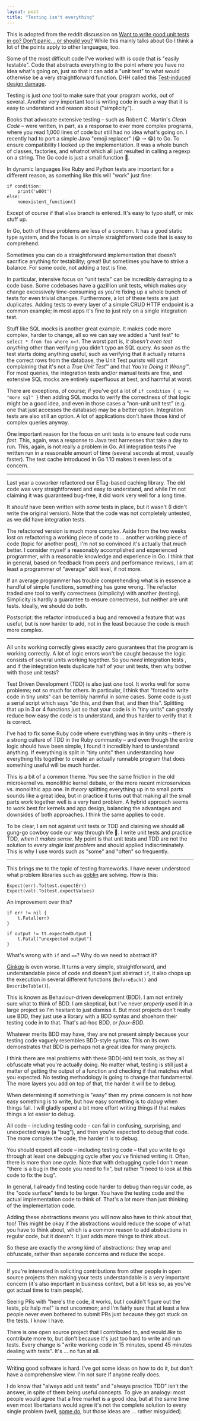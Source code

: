 ```yaml
---
layout: post
title: "Testing isn't everything"
---
```


<div class="hatnote">
This is adopted from the reddit discussion on <a
href="https://www.reddit.com/r/golang/comments/acycf0/want_to_write_good_unit_tests_in_go_dont_panic_or/edck1x8/">
Want to write good unit tests in go? Don’t panic… or should you?</a>
While this mainly talks about Go I think a lot of the points apply to other
languages, too.
</div>

Some of the most difficult code I've worked with is code that is "easily
testable". Code that abstracts everything to the point where you have no idea
what's going on, just so that it can add a "unit test" to what would otherwise
be a very straightforward function. DHH called this [Test-induced design
damage][tidd].

Testing is just *one* tool to make sure that your program works, out of several.
Another very important tool is writing code in such a way that it is easy to
understand and reason about ("simplicity").

Books that advocate extensive testing – such as Robert C. Martin's *Clean Code*
– were written, in part, as a response to ever more complex programs, where you
read 1,000 lines of code but still had no idea what's going on. I recently had
to port a simple Java "emoji replacer" (:joy: ➙ 😂) to Go. To ensure
compatibility I looked up the im&shy;ple&shy;men&shy;ta&shy;tion.
It was a whole bunch of classes, factories, and whatnot which all just resulted
in calling a regexp on a string. The Go code is just a small function 🤷.

In dynamic languages like Ruby and Python tests are important for a different
reason, as something like this will "work" just fine:

	if condition:
	    print('w00t')
	else:
	    nonexistent_function()

Except of course if that `else` branch is entered. It's easy to typo stuff, or
mix stuff up.

In Go, both of these problems are less of a concern. It has a good static type
system, and the focus is on simple straightforward code that is easy to
comprehend.

Sometimes you can do a straightforward implementation that doesn't sacrifice
anything for testability; great! But sometimes you have to strike a balance. For
some code, not adding a test is fine.

In particular, intensive focus on "unit tests" can be incredibly damaging to a
code base. Some codebases have a gazillion unit tests, which makes *any* change
excessively time-consuming as you're fixing up a whole bunch of tests for even
trivial changes.
Furthermore, a lot of these tests are just duplicates. Adding tests to every
layer of a simple CRUD HTTP endpoint is a common example; in most apps it's fine
to just rely on a single integration test.

Stuff like SQL mocks is another great example. It makes code more complex,
harder to change, all so we can say we added a "unit test" to `select * from foo
where x=?`. The worst part is, *it doesn't even test anything* other than
verifying you didn't typo an SQL query. As soon as the test starts doing
anything useful, such as verifying that it actually returns the correct rows
from the database, the Unit Test purists will start complaining that it's not a
*True Unit Test*™ and that *You're Doing It Wrong*™.  
For most queries, the integration tests and/or manual tests are fine, and
extensive SQL mocks are entirely superfluous at best, and harmful at worst.

There are exceptions, of course; if you've got a lot of `if condition { q +=
"more sql" }` then adding SQL mocks to verify the correctness of that logic
might be a good idea, and even in those cases a "non-unit unit test" (e.g. one
that just accesses the database) may be a better option. Integration tests are
also still an option. A lot of applications don't have those kind of complex
queries anyway.

One important reason for the focus on unit tests is to ensure test code runs
*fast*. This, again, was a response to Java test harnesses that take a day to
run. This, again, is not really a problem in Go. All integration tests I've
written run in a reasonable amount of time (several seconds at most, usually
faster). The test cache introduced in Go 1.10 makes it even less of a concern.

---

Last year a coworker refactored our ETag-based caching library. The old code was
very straightforward and easy to understand, and while I'm not claiming it was
guaranteed bug-free, it did work very well for a long time.

It *should* have been written with *some* tests in place, but it wasn't (I
didn't write the original version). Note that the code was not completely
untested, as we did have integration tests.

The refactored version is much more complex. Aside from the two weeks lost on
refactoring a working piece of code to ... another working piece of code (topic
for another post), I'm not so convinced it's actually that much better. I
consider myself a reasonably accomplished and experienced programmer, with a
reasonable knowledge and experience in Go. I think that in general, based on
feedback from peers and performance reviews, I am at least a programmer of
"average" skill level, if not more.

If an average programmer has trouble comprehending what is in essence a handful
of simple functions, something has gone wrong. The refactor traded one tool to
verify correctness (simplicity) with another (testing). Simplicity is hardly a
guarantee to ensure correctness, but neither are unit tests. Ideally, we should
do both.

Postscript: the refactor introduced a bug and removed a feature that was useful,
but is now harder to add, not in the least because the code is much more
complex.

---

All units working correctly gives exactly zero guarantees that the program is
working correctly. A lot of logic errors won't be caught because the logic
consists of several units working together. So you *need* integration tests ,
and if the integration tests duplicate half of your unit tests, then why bother
with those unit tests?

Test Driven Development (TDD) is also just *one* tool. It works well for some
problems; not so much for others. In particular, I think that "forced to write
code in tiny units" can be terribly harmful in some cases. Some code is just a
serial script which says "do this, and then that, and then this". Splitting that
up in 3 or 4 functions just so that your code is in "tiny units" can greatly
reduce how easy the code is to understand, and thus harder to verify that it is
correct.

I've had to fix some Ruby code where everything was in tiny units – there is a
strong culture of TDD in the Ruby community – and even though the entire logic
should have been simple, I found it incredibly hard to understand anything. If
everything is split in "tiny units" then understanding how everything fits
together to create an actually runnable program that does something useful will
be much harder.

This is a bit of a common theme. You see the same friction in the old
microkernel vs. monolithic kernel debate, or the more recent microservices vs.
monolithic app one. In *theory* splitting everything up in to small parts sounds
like a great idea, but in practice it turns out that making all the small parts
work together well is a very hard problem. A hybrid approach seems to work best
for kernels and app design, balancing the ad&shy;van&shy;tages and downsides of both
approaches. I think the same applies to code.

To be clear, I am not against unit tests or TDD and claiming we should all
gung-go cowboy code our way through life 🤠. I write unit tests and practice
TDD, *when it makes sense*. My point is that unit tests and TDD are not the
solution to *every single last problem* and should applied indiscriminately.
This is why I use words such as "some" and "often" so frequently.


<!--

all of
these things on a daily basis. But I am against the *One True Way*™ usage of
these concepts, where they're applied to every problem indiscriminately.


 I am *not* making the point that we
should all just gung-ho cowboy code our way through every problem. Quite the
opposite.

-->



---

This brings me to the topic of testing frameworks. I have never understood what
problem libraries such as [goblin][goblin] are solving. How is this:

	Expect(err).To(test.expectErr)
	Expect(val).To(test.expectValues)

An improvement over this?

	if err != nil {
		t.Fatal(err)
	}

	if output != tt.expectedOutput {
		t.Fatal("unexpected output")
	}

What's wrong with `if` and `==`? Why do we need to abstract it?

[Ginkgo][ginkgo] is even worse. It turns a very simple, straightforward, and
understandable piece of code and doesn't just abstract `if`, it also chops up
the execution in several different functions (`BeforeEach()` and
`DescribeTable()`).

This is known as Behaviour-driven development (BDD). I am not entirely sure what
to think of BDD. I am skeptical, but I've never *properly* used it in a large
project so I'm hesitant to just dismiss it. But most projects don't really use
BDD, they just use a library with a BDD syntax and shoehorn their testing code
in to that. That's ad-hoc BDD, or *faux-BDD*.

Whatever merits BDD may have, they are not present simply because your testing
code vaguely resembles BDD-style syntax. This on its own demonstrates that BDD
is perhaps not a great idea for many projects.

I think there are real problems with these BDD(-ish) test tools, as they all
obfuscate what you're actually doing.
No matter what, testing is still just a matter of getting the output of a
function and checking if that matches what you expected. No testing methodology
is going to change that fundamental. The more layers you add on top of that, the
harder it will be to debug.

When determining if something is "easy" then my prime concern is not how easy
something is to write, but how easy something is to *debug* when things fail. I
will gladly spend a bit more effort writing things if that makes things a lot
easier to debug.

All code – including testing code – can fail in confusing, surprising, and
unexpected ways (a "bug"), and then you're expected to debug that code. The more
complex the code, the harder it is to debug.

You should expect all code – including testing code – that you write to go
through at least one debugging cycle after you've finished writing it. Often,
there is more than one cycle. Note that with debugging cycle I don't mean "there
is a bug in the code you need to fix", but rather "I need to look at this code
to fix the bug".

In general, I already find testing code harder to debug than regular code, as
the "code surface" tends to be larger. You have the testing code and the actual
implementation code to think of. That's a lot more than just thinking of the
implementation code.

Adding these abstractions means you will now also have to think about that, too!
This might be okay if the abstractions would reduce the scope of what you have
to think about, which is a common reason to add abstractions in regular code,
but it doesn't. It just adds more things to think about.

So these are exactly the *wrong* kind of abstractions: they wrap and obfuscate,
rather than separate concerns and reduce the scope.

---

If you're interested in soliciting contributions from other people in open
source projects then making your tests understandable is a very important
concern (it's also important in business context, but a bit less so, as you've
got actual time to train people).

Seeing PRs with "here's the code, it works, but I couldn't figure out the tests,
plz halp me!" is not uncommon; and I'm fairly sure that at least a few people
never even bothered to submit PRs just because they got stuck on the tests. I
know I have.

There is one open source project that I contributed to, and would *like* to
contribute more to, but don't because it's just too hard to write and run tests.
Every change is "write working code in 15 minutes, spend 45 minutes dealing with
tests". It's ... no fun at all.

---

Writing good software is hard. I've got some ideas on how to do it, but don't
have a comprehensive view. I'm not sure if anyone really does.

I do know that "always add unit tests" and "always practice TDD" isn't the
answer, in spite of them being useful concepts. To give an analogy: most people
would agree that a free market is a good idea, but at the same time even most
libertarians would agree it's not the complete solution to every single problem
(well, [some
do](https://en.wikipedia.org/wiki/Murray_Rothbard#Children's_rights_and_parental_obligations),
but those ideas are ... rather misguided).

[tidd]: http://david.heinemeierhansson.com/2014/test-induced-design-damage.html
[goblin]: https://github.com/franela/goblin
[ginkgo]: https://github.com/onsi/ginkgo
